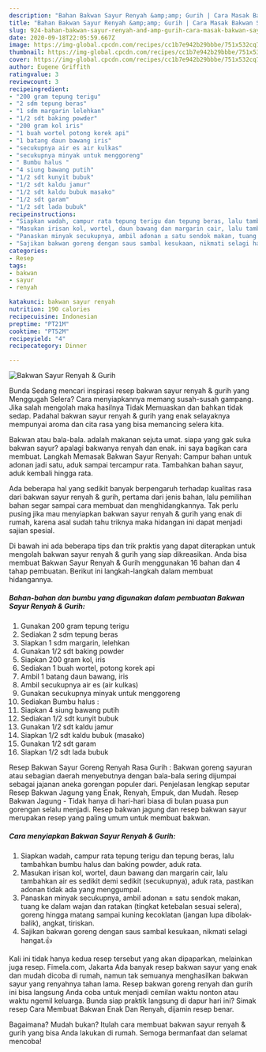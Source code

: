 ```yaml
---
description: "Bahan Bakwan Sayur Renyah &amp;amp; Gurih | Cara Masak Bakwan Sayur Renyah &amp;amp; Gurih Yang Sedap"
title: "Bahan Bakwan Sayur Renyah &amp;amp; Gurih | Cara Masak Bakwan Sayur Renyah &amp;amp; Gurih Yang Sedap"
slug: 924-bahan-bakwan-sayur-renyah-and-amp-gurih-cara-masak-bakwan-sayur-renyah-and-amp-gurih-yang-sedap
date: 2020-09-18T22:05:59.667Z
image: https://img-global.cpcdn.com/recipes/cc1b7e942b29bbbe/751x532cq70/bakwan-sayur-renyah-gurih-foto-resep-utama.jpg
thumbnail: https://img-global.cpcdn.com/recipes/cc1b7e942b29bbbe/751x532cq70/bakwan-sayur-renyah-gurih-foto-resep-utama.jpg
cover: https://img-global.cpcdn.com/recipes/cc1b7e942b29bbbe/751x532cq70/bakwan-sayur-renyah-gurih-foto-resep-utama.jpg
author: Eugene Griffith
ratingvalue: 3
reviewcount: 3
recipeingredient:
- "200 gram tepung terigu"
- "2 sdm tepung beras"
- "1 sdm margarin lelehkan"
- "1/2 sdt baking powder"
- "200 gram kol iris"
- "1 buah wortel potong korek api"
- "1 batang daun bawang iris"
- "secukupnya air es air kulkas"
- "secukupnya minyak untuk menggoreng"
- " Bumbu halus "
- "4 siung bawang putih"
- "1/2 sdt kunyit bubuk"
- "1/2 sdt kaldu jamur"
- "1/2 sdt kaldu bubuk masako"
- "1/2 sdt garam"
- "1/2 sdt lada bubuk"
recipeinstructions:
- "Siapkan wadah, campur rata tepung terigu dan tepung beras, lalu tambahkan bumbu halus dan baking powder, aduk rata."
- "Masukan irisan kol, wortel, daun bawang dan margarin cair, lalu tambahkan air es sedikit demi sedikit (secukupnya), aduk rata, pastikan adonan tidak ada yang menggumpal."
- "Panaskan minyak secukupnya, ambil adonan ± satu sendok makan, tuang ke dalam wajan dan ratakan (tingkat ketebalan sesuai selera), goreng hingga matang sampai kuning kecoklatan (jangan lupa dibolak-balik), angkat, tiriskan."
- "Sajikan bakwan goreng dengan saus sambal kesukaan, nikmati selagi hangat.👍"
categories:
- Resep
tags:
- bakwan
- sayur
- renyah

katakunci: bakwan sayur renyah 
nutrition: 190 calories
recipecuisine: Indonesian
preptime: "PT21M"
cooktime: "PT52M"
recipeyield: "4"
recipecategory: Dinner

---
```



![Bakwan Sayur Renyah &amp; Gurih](https://img-global.cpcdn.com/recipes/cc1b7e942b29bbbe/751x532cq70/bakwan-sayur-renyah-gurih-foto-resep-utama.jpg)

Bunda Sedang mencari inspirasi resep bakwan sayur renyah &amp; gurih yang Menggugah Selera? Cara menyiapkannya memang susah-susah gampang. Jika salah mengolah maka hasilnya Tidak Memuaskan dan bahkan tidak sedap. Padahal bakwan sayur renyah &amp; gurih yang enak selayaknya mempunyai aroma dan cita rasa yang bisa memancing selera kita.

Bakwan atau bala-bala. adalah makanan sejuta umat. siapa yang gak suka bakwan sayur? apalagi bakwanya renyah dan enak. ini saya bagikan cara membuat. Langkah Memasak Bakwan Sayur Renyah: Campur bahan untuk adonan jadi satu, aduk sampai tercampur rata. Tambahkan bahan sayur, aduk kembali hingga rata.

Ada beberapa hal yang sedikit banyak berpengaruh terhadap kualitas rasa dari bakwan sayur renyah &amp; gurih, pertama dari jenis bahan, lalu pemilihan bahan segar sampai cara membuat dan menghidangkannya. Tak perlu pusing jika mau menyiapkan bakwan sayur renyah &amp; gurih yang enak di rumah, karena asal sudah tahu triknya maka hidangan ini dapat menjadi sajian spesial.


Di bawah ini ada beberapa tips dan trik praktis yang dapat diterapkan untuk mengolah bakwan sayur renyah &amp; gurih yang siap dikreasikan. Anda bisa membuat Bakwan Sayur Renyah &amp; Gurih menggunakan 16 bahan dan 4 tahap pembuatan. Berikut ini langkah-langkah dalam membuat hidangannya.

<!--inarticleads1-->

##### Bahan-bahan dan bumbu yang digunakan dalam pembuatan Bakwan Sayur Renyah &amp; Gurih:

1. Gunakan 200 gram tepung terigu
1. Sediakan 2 sdm tepung beras
1. Siapkan 1 sdm margarin, lelehkan
1. Gunakan 1/2 sdt baking powder
1. Siapkan 200 gram kol, iris
1. Sediakan 1 buah wortel, potong korek api
1. Ambil 1 batang daun bawang, iris
1. Ambil secukupnya air es (air kulkas)
1. Gunakan secukupnya minyak untuk menggoreng
1. Sediakan  Bumbu halus :
1. Siapkan 4 siung bawang putih
1. Sediakan 1/2 sdt kunyit bubuk
1. Gunakan 1/2 sdt kaldu jamur
1. Siapkan 1/2 sdt kaldu bubuk (masako)
1. Gunakan 1/2 sdt garam
1. Siapkan 1/2 sdt lada bubuk


Resep Bakwan Sayur Goreng Renyah Rasa Gurih : Bakwan goreng sayuran atau sebagian daerah menyebutnya dengan bala-bala sering dijumpai sebagai jajanan aneka gorengan populer dari. Penjelasan lengkap seputar Resep Bakwan Jagung yang Enak, Renyah, Empuk, dan Mudah. Resep Bakwan Jagung - Tidak hanya di hari-hari biasa di bulan puasa pun gorengan selalu menjadi. Resep bakwan jagung dan resep bakwan sayur merupakan resep yang paling umum untuk membuat bakwan. 

<!--inarticleads2-->

##### Cara menyiapkan Bakwan Sayur Renyah &amp; Gurih:

1. Siapkan wadah, campur rata tepung terigu dan tepung beras, lalu tambahkan bumbu halus dan baking powder, aduk rata.
1. Masukan irisan kol, wortel, daun bawang dan margarin cair, lalu tambahkan air es sedikit demi sedikit (secukupnya), aduk rata, pastikan adonan tidak ada yang menggumpal.
1. Panaskan minyak secukupnya, ambil adonan ± satu sendok makan, tuang ke dalam wajan dan ratakan (tingkat ketebalan sesuai selera), goreng hingga matang sampai kuning kecoklatan (jangan lupa dibolak-balik), angkat, tiriskan.
1. Sajikan bakwan goreng dengan saus sambal kesukaan, nikmati selagi hangat.👍


Kali ini tidak hanya kedua resep tersebut yang akan dipaparkan, melainkan juga resep. Fimela.com, Jakarta Ada banyak resep bakwan sayur yang enak dan mudah dicoba di rumah, namun tak semuanya menghasilkan bakwan sayur yang renyahnya tahan lama. Resep bakwan goreng renyah dan gurih ini bisa langsung Anda coba untuk menjadi cemilan waktu nonton atau waktu ngemil keluarga. Bunda siap praktik langsung di dapur hari ini? Simak resep Cara Membuat Bakwan Enak Dan Renyah, dijamin resep benar. 

Bagaimana? Mudah bukan? Itulah cara membuat bakwan sayur renyah &amp; gurih yang bisa Anda lakukan di rumah. Semoga bermanfaat dan selamat mencoba!

